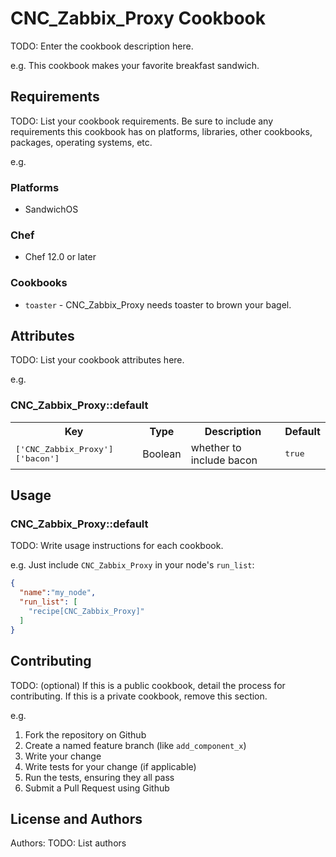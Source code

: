 # CNC_Zabbix_Proxy Cookbook

TODO: Enter the cookbook description here.

e.g.
This cookbook makes your favorite breakfast sandwich.

## Requirements

TODO: List your cookbook requirements. Be sure to include any requirements this cookbook has on platforms, libraries, other cookbooks, packages, operating systems, etc.

e.g.
### Platforms

- SandwichOS

### Chef

- Chef 12.0 or later

### Cookbooks

- `toaster` - CNC_Zabbix_Proxy needs toaster to brown your bagel.

## Attributes

TODO: List your cookbook attributes here.

e.g.
### CNC_Zabbix_Proxy::default

<table>
  <tr>
    <th>Key</th>
    <th>Type</th>
    <th>Description</th>
    <th>Default</th>
  </tr>
  <tr>
    <td><tt>['CNC_Zabbix_Proxy']['bacon']</tt></td>
    <td>Boolean</td>
    <td>whether to include bacon</td>
    <td><tt>true</tt></td>
  </tr>
</table>

## Usage

### CNC_Zabbix_Proxy::default

TODO: Write usage instructions for each cookbook.

e.g.
Just include `CNC_Zabbix_Proxy` in your node's `run_list`:

```json
{
  "name":"my_node",
  "run_list": [
    "recipe[CNC_Zabbix_Proxy]"
  ]
}
```

## Contributing

TODO: (optional) If this is a public cookbook, detail the process for contributing. If this is a private cookbook, remove this section.

e.g.
1. Fork the repository on Github
2. Create a named feature branch (like `add_component_x`)
3. Write your change
4. Write tests for your change (if applicable)
5. Run the tests, ensuring they all pass
6. Submit a Pull Request using Github

## License and Authors

Authors: TODO: List authors

